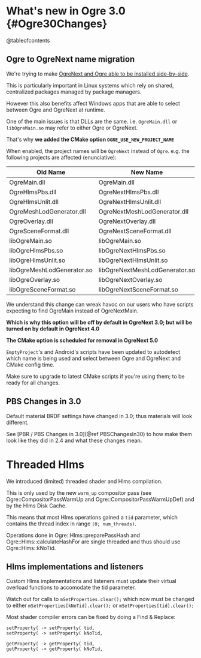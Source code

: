 # What's new in Ogre 3.0 {#Ogre30Changes}

@tableofcontents

## Ogre to OgreNext name migration

We're trying to make [OgreNext and Ogre able to be installed side-by-side](https://github.com/OGRECave/ogre-next/issues/232).

This is particularly important in Linux systems which rely on shared, centralized packages managed by package managers.

However this also benefits affect Windows apps that are able to select between Ogre and OgreNext at runtime.

One of the main issues is that DLLs are the same. i.e. `OgreMain.dll` or `libOgreMain.so` may refer to either Ogre or OgreNext.

That's why **we added the CMake option `OGRE_USE_NEW_PROJECT_NAME`**

When enabled, the project names will be `OgreNext` instead of `Ogre`. e.g. the following projects are affected (enunciative):

| Old Name                   | New Name                       |
|----------------------------|--------------------------------|
| OgreMain.dll               | OgreMain.dll                   |
| OgreHlmsPbs.dll            | OgreNextHlmsPbs.dll            |
| OgreHlmsUnlit.dll          | OgreNextHlmsUnlit.dll          |
| OgreMeshLodGenerator.dll   | OgreNextMeshLodGenerator.dll   |
| OgreOverlay.dll            | OgreNextOverlay.dll            |
| OgreSceneFormat.dll        | OgreNextSceneFormat.dll        |
| libOgreMain.so             | libOgreMain.so                 |
| libOgreHlmsPbs.so          | libOgreNextHlmsPbs.so          |
| libOgreHlmsUnlit.so        | libOgreNextHlmsUnlit.so        |
| libOgreMeshLodGenerator.so | libOgreNextMeshLodGenerator.so |
| libOgreOverlay.so          | libOgreNextOverlay.so          |
| libOgreSceneFormat.so      | libOgreNextSceneFormat.so      |

We understand this change can wreak havoc on our users who have scripts expecting to find OgreMain instead of OgreNextMain.

**Which is why this option will be off by default in OgreNext 3.0;
but will be turned on by default in OgreNext 4.0**

**The CMake option is scheduled for removal in OgreNext 5.0**

`EmptyProject`'s and Android's scripts have been updated to autodetect which name is being used and select between Ogre and OgreNext and CMake config time.

Make sure to upgrade to latest CMake scripts if you're using them; to be ready for all changes.

## PBS Changes in 3.0

Default material BRDF settings have changed in 3.0; thus materials will look different.

See [PBR / PBS Changes in 3.0](@ref PBSChangesIn30) to how make them look like they did in 2.4 and what these changes mean.

# Threaded Hlms

We introduced (limited) threaded shader and Hlms compilation.

This is only used by the new `warm_up` compositor pass (see Ogre::CompositorPassWarmUp and Ogre::CompositorPassWarmUpDef) and by the Hlms Disk Cache.

This means that most Hlms operations gained a `tid` parameter, which contains the thread index in range `[0; num_threads)`.

Operations done in Ogre::Hlms::preparePassHash and Ogre::Hlms::calculateHashFor are single threaded and thus should use Ogre::Hlms::kNoTid.

## Hlms implementations and listeners

Custom Hlms implementations and listeners must update their virtual overload functions to accomodate the tid parameter.

Watch out for calls to `mSetProperties.clear();` which now must be changed to either `mSetProperties[kNoTid].clear();` or `mSetProperties[tid].clear();`

Most shader compiler errors can be fixed by doing a Find & Replace:

```
setProperty( -> setProperty( tid, 
setProperty( -> setProperty( kNoTid, 

getProperty( -> getProperty( tid, 
getProperty( -> getProperty( kNoTid, 
```